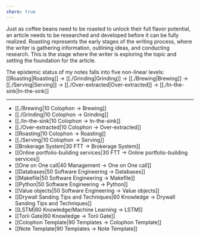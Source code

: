 ```yaml
---
share: true
---
```

Just as coffee beans need to be roasted to unlock their full flavor potential, an article needs to be researched and developed before it can be fully realized. Roasting represents the early stages of the writing process, where the writer is gathering information, outlining ideas, and conducting research. This is the stage where the writer is exploring the topic and setting the foundation for the article.

The epistemic status of my notes falls into five non-linear levels: [[Roasting|Roasting]] -> [[./Grinding|Grinding]] -> [[./Brewing|Brewing]] -> [[./Serving|Serving]] -> [[./Over-extracted|Over-extracted]] -> [[./In-the-sink|In-the-sink]]

---
- [[./Brewing|10 Colophon → Brewing]]
- [[./Grinding|10 Colophon → Grinding]]
- [[./In-the-sink|10 Colophon → In-the-sink]]
- [[./Over-extracted|10 Colophon → Over-extracted]]
- [[Roasting|10 Colophon → Roasting]]
- [[./Serving|10 Colophon → Serving]]
- [[Brokerage System|30 FTT → Brokerage System]]
- [[Online portfolio-building services|30 FTT → Online portfolio-building services]]
- [[One on One call|40 Management → One on One call]]
- [[Databases|50 Software Engineering → Databases]]
- [[Makefile|50 Software Engineering → Makefile]]
- [[Python|50 Software Engineering → Python]]
- [[Value objects|50 Software Engineering → Value objects]]
- [[Drywall Sanding Tips and Techniques|60 Knowledge → Drywall Sanding Tips and Techniques]]
- [[LSTM|60 Knowledge/Machine Learning → LSTM]]
- [[Torii Gate|60 Knowledge → Torii Gate]]
- [[Colophon Template|90 Templates → Colophon Template]]
- [[Note Template|90 Templates → Note Template]]
